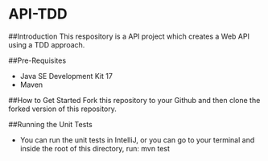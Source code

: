 # API-TDD
##Introduction
This respository is a API project which creates a Web API using a TDD approach.

##Pre-Requisites
* Java SE Development Kit 17
* Maven

##How to Get Started
Fork this repository to your Github and then clone the forked version of this repository.

##Running the Unit Tests
* You can run the unit tests in IntelliJ, or you can go to your terminal and inside the root of this directory, run:
mvn test
